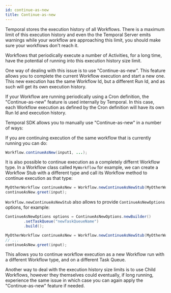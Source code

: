 ```yaml
---
id: continue-as-new
title: Continue-as-new
---
```


Temporal stores the execution history of all Workflows. 
There is a maximum limit of this execution history and even tho the Temporal 
Server emits warnings while your workflow are approaching this limit, you should make sure 
your workflows don't reach it.

Workflows that periodically execute a number of Activities, for a long time, have the potential
of running into this execution history size limit.

One way of dealing with this issue is to use "Continue-as-new". This feature allows you
to complete the current Workflow execution and start a new one.
This new execution has the same Workflow Id, but a different Run Id, and as such will 
get its own execution history.

If your Workflow are running periodically using a Cron definition, the "Continue-as-new"
feature is used internally by Temporal. In this case, each Workflow execution as defined by the Cron definition
will have its own Run Id and execution history.

Temporal SDK allows you to manually use "Continue-as-new" in a number of ways:

If you are continuing execution of the same workflow that is currently running you can do:

```java
Workflow.continueAsNew(input1, ...);
```

It is also possible to continue execution as a completely differnt Workflow type.
In a Workflow class called `MyWorkflow` for example, we can create a Workflow Stub with a different type and 
call its Workflow method to continue execution as that type:

```java
MyOtherWorkflow continueAsNew = Workflow.newContinueAsNewStub(MyOtherWorkflow.class);
continueAsNew.greet(input);
```

`Workflow.newContinueAsNewStub` also allows to provide `ContinueAsNewOptions` options, for example:

```java
ContinueAsNewOptions options = ContinueAsNewOptions.newBuilder()
        .setTaskQueue("newTaskQueueName")
        .build();

MyOtherWorkflow continueAsNew = Workflow.newContinueAsNewStub(MyOtherWorkflow.class, options);
// ...
continueAsNew.greet(input);
```

This allows you to continue workflow execution as a new Workflow run with a different Workflow type, 
and on a different Task Queue.

Another way to deal with the execution history size limits is to use Child Workflows, however
they themselves could eventually, if long running, experience the same issue in which case you can again
apply the "Continue-as-new" feature if needed.
